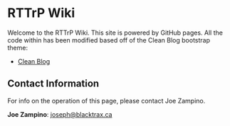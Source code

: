 # RTTrP Wiki

Welcome to the RTTrP Wiki. This site is powered by GitHub pages. All the code within has been modified based off of the Clean Blog bootstrap theme:

* [Clean Blog](http://startbootstrap.com/template-overviews/clean-blog/)

## Contact Information

For info on the operation of this page, please contact Joe Zampino.

**Joe Zampino**: joseph@blacktrax.ca